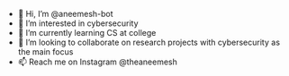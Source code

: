 - 👋 Hi, I’m @aneemesh-bot
- 👀 I’m interested in cybersecurity
- 🌱 I’m currently learning CS at college
- 💞️ I’m looking to collaborate on research projects with cybersecurity as the main focus
- 📫 Reach me on Instagram @theaneemesh

<!---
aneemesh-bot/aneemesh-bot is a ✨ special ✨ repository because its `README.md` (this file) appears on your GitHub profile.
You can click the Preview link to take a look at your changes.
--->
